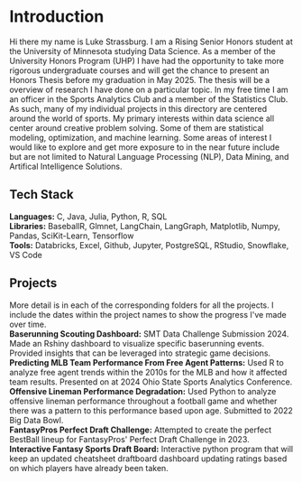 # Introduction
Hi there my name is Luke Strassburg. I am a Rising Senior Honors student at the University of Minnesota studying Data Science. As a member of the University Honors Program (UHP) I have had the opportunity to take more rigorous undergraduate courses and will get the chance to present an Honors Thesis before my graduation in May 2025. The thesis will be a overview of research I have done on a particular topic. In my free time I am an officer in the Sports Analytics Club and a member of the Statistics Club. As such, many of my individual projects in this directory are centered around the world of sports. My primary interests within data science all center around creative problem solving. Some of them are statistical modeling, optimization, and machine learning. Some areas of interest I would like to explore and get more exposure to in the near future include but are not limited to Natural Language Processing (NLP), Data Mining, and Artifical Intelligence Solutions.

## Tech Stack
**Languages:** C, Java, Julia, Python, R, SQL  
**Libraries:** BaseballR, Glmnet, LangChain, LangGraph, Matplotlib, Numpy, Pandas, SciKit-Learn, Tensorflow \
**Tools:** Databricks, Excel, Github, Jupyter, PostgreSQL, RStudio, Snowflake, VS Code

## Projects
More detail is in each of the corresponding folders for all the projects. I include the dates within the project names to show the progress I've made over time.\
**Baserunning Scouting Dashboard:** SMT Data Challenge Submission 2024. Made an Rshiny dashboard to visualize specific baserunning events. Provided insights that can be leveraged into strategic game decisions.\
**Predicting MLB Team Performance From Free Agent Patterns:** Used R to analyze free agent trends within the 2010s for the MLB and how it affected team results. Presented on at 2024 Ohio State Sports Analytics Conference.   
**Offensive Lineman Performance Degradation:** Used Python to analyze offensive lineman performance throughout a football game and whether there was a pattern to this performance based upon age. Submitted to 2022 Big Data Bowl.    
**FantasyPros Perfect Draft Challenge:** Attempted to create the perfect BestBall lineup for FantasyPros' Perfect Draft Challenge in 2023.    
**Interactive Fantasy Sports Draft Board:** Interactive python program that will keep an updated cheatsheet draftboard dashboard updating ratings based on which players have already been taken.    
